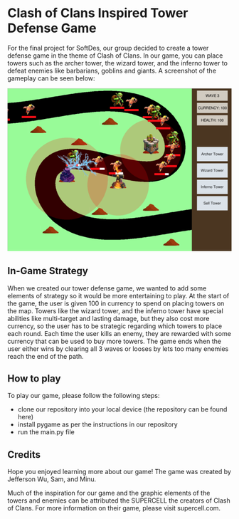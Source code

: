 # Clash of Clans Inspired Tower Defense Game

For the final project for SoftDes, our group decided to create a tower defense game in the theme of Clash of Clans. In our game, you can place towers such as the archer tower, the wizard tower, and the inferno tower to defeat enemies like barbarians, goblins and giants. A screenshot of the gameplay can be seen below:

![Game image local](/tower-defense-gameplay.png)

## In-Game Strategy

When we created our tower defense game, we wanted to add some elements of strategy so it would be more entertaining to play. At the start of the game, the user is given 100 in currency to spend on placing towers on the map. Towers like the wizard tower, and the inferno tower have special abilities like multi-target and lasting damage, but they also cost more currency, so the user has to be strategic regarding which towers to place each round. Each time the user kills an enemy, they are rewarded with some currency that can be used to buy more towers. The game ends when the user either wins by clearing all 3 waves or looses by lets too many enemies reach the end of the path.

## How to play

To play our game, please follow the following steps:
* clone our repository into your local device (the repository can be found here)
* install pygame as per the instructions in our repository
* run the main.py file

## Credits

Hope you enjoyed learning more about our game! The game was created by Jefferson Wu, Sam, and Minu.

Much of the inspiration for our game and the graphic elements of the towers and enemies can be attributed the SUPERCELL the creators of Clash of Clans. For more information on their game, please visit supercell.com.
